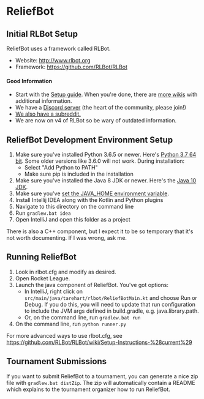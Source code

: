 # ReliefBot

## Initial RLBot Setup

ReliefBot uses a framework called RLBot.
- Website: http://www.rlbot.org
- Framework: https://github.com/RLBot/RLBot

#### Good Information
 - Start with the [Setup guide](https://github.com/RLBot/RLBot/wiki/Setup-Instructions-%28current%29). When you're done, there are [more wikis](https://github.com/RLBot/RLBot/wiki) with additional information.
 - We have a [Discord server](https://discord.gg/zbaAKPt) (the heart of the community, please join!)
 - [We also have a subreddit.](https://www.reddit.com/r/RocketLeagueBots/)
 - We are now on v4 of RLBot so be wary of outdated information.

## ReliefBot Development Environment Setup

1. Make sure you've installed Python 3.6.5 or newer. Here's [Python 3.7 64 bit](https://www.python.org/ftp/python/3.7.0/python-3.7.0-amd64.exe). Some older versions like 3.6.0 will not work. During installation:
   - Select "Add Python to PATH"
   - Make sure pip is included in the installation
1. Make sure you've installed the Java 8 JDK or newer. Here's the [Java 10 JDK](http://www.oracle.com/technetwork/java/javase/downloads/jdk10-downloads-4416644.html).
1. Make sure you've [set the JAVA_HOME environment variable](https://javatutorial.net/set-java-home-windows-10).
1. Install Intellij IDEA along with the Kotlin and Python plugins
1. Navigate to this directory on the command line
1. Run `gradlew.bat idea`
1. Open IntelliJ and open this folder as a project

There is also a C++ component, but I expect it to be so temporary that
it's not worth documenting. If I was wrong, ask me.


## Running ReliefBot

1. Look in rlbot.cfg and modify as desired.
1. Open Rocket League.
1. Launch the java component of ReliefBot. You've got options:
   - In IntelliJ, right click on `src/main/java/tarehart/rlbot/ReliefBotMain.kt` and choose Run or Debug.
   If you do this, you will need to update that run configuration to include the JVM args
   defined in build.gradle, e.g. java.library.path.
   - Or, on the command line, run `gradlew.bat run`
1. On the command line, run `python runner.py`

For more advanced ways to use rlbot.cfg, see https://github.com/RLBot/RLBot/wiki/Setup-Instructions-%28current%29

## Tournament Submissions

If you want to submit ReliefBot to a tournament, you can generate a nice zip file with `gradlew.bat distZip`.
The zip will automatically contain a README which explains to the tournament organizer how to run ReliefBot.
